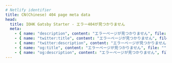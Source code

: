 ```yaml
---
# Netlify identifier
title: CN(Chinese) 404 page meta data
head:
  title: IOHK Gatsby Starter - エラー404が見つかりません
  meta:
    - { name: "description", content: "エラーページが見つかりません", file: "" }
    - { name: "twitter:title", content: "エラーページが見つかりません", file: "" }
    - { name: "twitter:description", content: "エラーページが見つかりません", file: "" }
    - { name: "og:title", content: "エラーページが見つかりません", file: "" }
    - { name: "og:description", content: "エラーページが見つかりません", file: "" }
---
```

